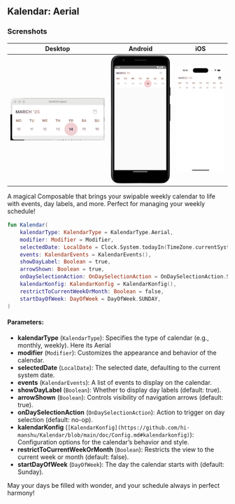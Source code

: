 ## Kalendar: Aerial

### Screnshots

| Desktop                                              | Android | iOS                                            |
|------------------------------------------------------|----------------------------------------------------|------------------------------------------------|
| ![AerialDesktop](../img/aerial/AerialDesktop.png)    | ![AerialAndroid](../img/aerial/AerialAndroid.png) | ![AerialIOS](../img/aerial/AerialiOS.png)      |


A magical Composable that brings your swipable weekly calendar to life with events, day labels, and more. Perfect for managing your weekly schedule!

```kotlin
fun Kalendar(
    kalendarType: KalendarType = KalendarType.Aerial,
    modifier: Modifier = Modifier,
    selectedDate: LocalDate = Clock.System.todayIn(TimeZone.currentSystemDefault()),
    events: KalendarEvents = KalendarEvents(),
    showDayLabel: Boolean = true,
    arrowShown: Boolean = true,
    onDaySelectionAction: OnDaySelectionAction = OnDaySelectionAction.Single { _, _ -> },
    kalendarKonfig: KalendarKonfig = KalendarKonfig(),
    restrictToCurrentWeekOrMonth: Boolean = false,
    startDayOfWeek: DayOfWeek = DayOfWeek.SUNDAY,
) 
```

#### Parameters:

- **kalendarType**  (`KalendarType`): Specifies the type of calendar (e.g., monthly, weekly). Here its Aerial
- **modifier**  (`Modifier`): Customizes the appearance and behavior of the calendar.
- **selectedDate**  (`LocalDate`): The selected date, defaulting to the current system date.
- **events**  (`KalendarEvents`): A list of events to display on the calendar.
- **showDayLabel**  (`Boolean`): Whether to display day labels (default: true).
- **arrowShown**  (`Boolean`): Controls visibility of navigation arrows (default: true).
- **onDaySelectionAction**  (`OnDaySelectionAction`): Action to trigger on day selection (default: no-op).
- **kalendarKonfig**  (`[KalendarKonfig](https://github.com/hi-manshu/Kalendar/blob/main/doc/Config.md#kalendarkonfig)`): Configuration options for the calendar’s behavior and style.
- **restrictToCurrentWeekOrMonth**  (`Boolean`): Restricts the view to the current week or month (default: false).
- **startDayOfWeek**  (`DayOfWeek`): The day the calendar starts with (default: Sunday).

May your days be filled with wonder, and your schedule always in perfect harmony!

